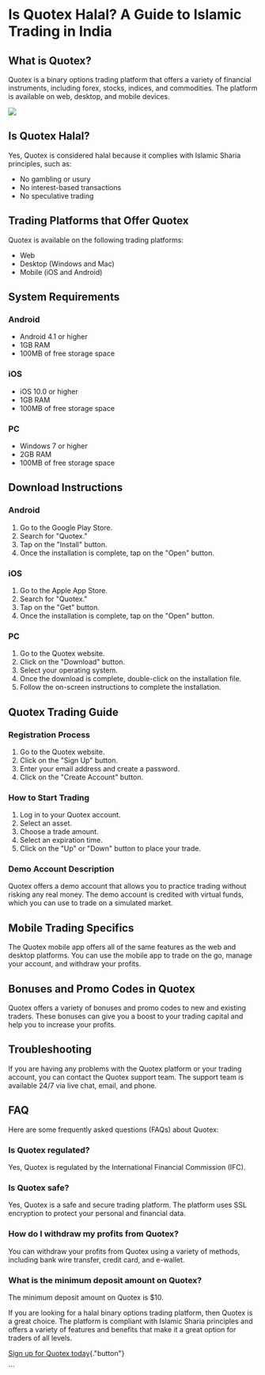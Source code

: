 # Is Quotex Halal? A Guide to Islamic Trading in India

## What is Quotex?

Quotex is a binary options trading platform that offers a variety of
financial instruments, including forex, stocks, indices, and
commodities. The platform is available on web, desktop, and mobile
devices.

[![](https://static.quotex.io/files/4_en/300_250.jpg)](https://traff.sbs/brokerqxlid)

## Is Quotex Halal?

Yes, Quotex is considered halal because it complies with Islamic Sharia
principles, such as:

-   No gambling or usury
-   No interest-based transactions
-   No speculative trading

## Trading Platforms that Offer Quotex

Quotex is available on the following trading platforms:

-   Web
-   Desktop (Windows and Mac)
-   Mobile (iOS and Android)

## System Requirements

### Android

-   Android 4.1 or higher
-   1GB RAM
-   100MB of free storage space

### iOS

-   iOS 10.0 or higher
-   1GB RAM
-   100MB of free storage space

### PC

-   Windows 7 or higher
-   2GB RAM
-   100MB of free storage space

## Download Instructions

### Android

1.  Go to the Google Play Store.
2.  Search for "Quotex."
3.  Tap on the "Install" button.
4.  Once the installation is complete, tap on the "Open" button.

### iOS

1.  Go to the Apple App Store.
2.  Search for "Quotex."
3.  Tap on the "Get" button.
4.  Once the installation is complete, tap on the "Open" button.

### PC

1.  Go to the Quotex website.
2.  Click on the "Download" button.
3.  Select your operating system.
4.  Once the download is complete, double-click on the installation
    file.
5.  Follow the on-screen instructions to complete the installation.

## Quotex Trading Guide

### Registration Process

1.  Go to the Quotex website.
2.  Click on the "Sign Up" button.
3.  Enter your email address and create a password.
4.  Click on the "Create Account" button.

### How to Start Trading

1.  Log in to your Quotex account.
2.  Select an asset.
3.  Choose a trade amount.
4.  Select an expiration time.
5.  Click on the "Up" or "Down" button to place your trade.

### Demo Account Description

Quotex offers a demo account that allows you to practice trading without
risking any real money. The demo account is credited with virtual funds,
which you can use to trade on a simulated market.

## Mobile Trading Specifics

The Quotex mobile app offers all of the same features as the web and
desktop platforms. You can use the mobile app to trade on the go, manage
your account, and withdraw your profits.

## Bonuses and Promo Codes in Quotex

Quotex offers a variety of bonuses and promo codes to new and existing
traders. These bonuses can give you a boost to your trading capital and
help you to increase your profits.

## Troubleshooting

If you are having any problems with the Quotex platform or your trading
account, you can contact the Quotex support team. The support team is
available 24/7 via live chat, email, and phone.

## FAQ

Here are some frequently asked questions (FAQs) about Quotex:

### Is Quotex regulated?

Yes, Quotex is regulated by the International Financial Commission
(IFC).

### Is Quotex safe?

Yes, Quotex is a safe and secure trading platform. The platform uses SSL
encryption to protect your personal and financial data.

### How do I withdraw my profits from Quotex?

You can withdraw your profits from Quotex using a variety of methods,
including bank wire transfer, credit card, and e-wallet.

### What is the minimum deposit amount on Quotex?

The minimum deposit amount on Quotex is \$10.

If you are looking for a halal binary options trading platform, then
Quotex is a great choice. The platform is compliant with Islamic Sharia
principles and offers a variety of features and benefits that make it a
great option for traders of all levels.

[Sign up for Quotex
today](\%22https://broker-qx.pro/sign-up/?lid=1102511\%22){."button"}

\`\`\`

